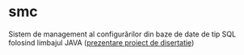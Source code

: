# smc
Sistem de management al configurărilor din baze de date de tip SQL folosind limbajul JAVA ([prezentare proiect de disertatie](https://github.com/dradoaica/smc/blob/master/proiect_de_disertatie_prez.pdf))
